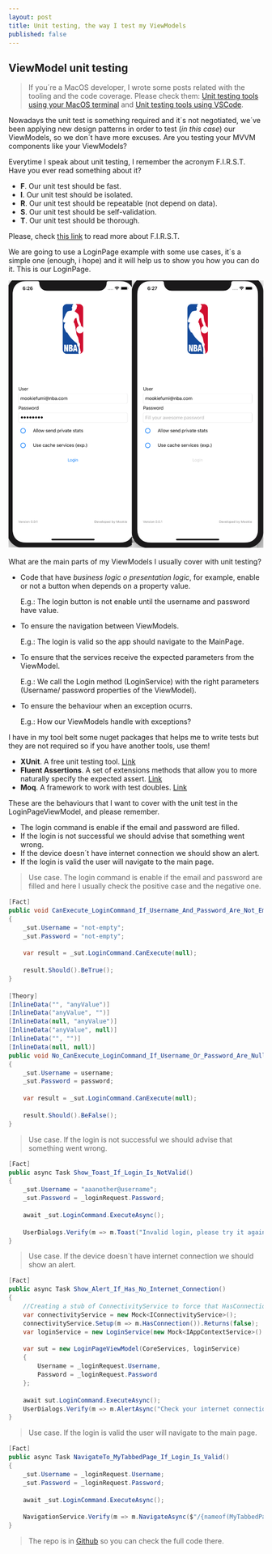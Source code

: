 ```yaml
---
layout: post
title: Unit testing, the way I test my ViewModels
published: false
---
```


## ViewModel unit testing

> If you´re a MacOS developer, I wrote some posts related with the tooling and the code coverage. Please check them: [Unit testing tools using your MacOS terminal](https://mookiefumi.com/2019-10-20-unit-testing-tools-using-your-MacOS-terminal) and [Unit testing tools using VSCode](https://mookiefumi.com/2019-10-23-unit-testing-tools-using-your-vscode).

Nowadays the unit test is something required and it´s not negotiated, we´ve been applying new design patterns in order to test (*in this case*) our ViewModels, so we don´t have more excuses. Are you testing your MVVM components like your ViewModels?

Everytime I speak about unit testing, I remember the acronym F.I.R.S.T. Have you ever read something about it?

* **F**. Our unit test should be fast.
* **I**. Our unit test should be isolated.
* **R**. Our unit test should be repeatable (not depend on data).
* **S**. Our unit test should be self-validation.
* **T**. Our unit test should be thorough.

Please, check [this link](https://github.com/ghsukumar/SFDC_Best_Practices/wiki/F.I.R.S.T-Principles-of-Unit-Testing) to read more about F.I.R.S.T.

We are going to use a LoginPage example with some use cases, it´s a simple one (enough, i hope) and it will help us to show you how you can do it. This is our LoginPage.

![LoginPage](images/Screenshot2019-10-23_18.26.57.png)

What are the main parts of my ViewModels I usually cover with unit testing?

* Code that have *business logic o presentation logic*, for example, enable or not a button when depends on a property value.

    E.g.: The login button is not enable until the username and password have value.

* To ensure the navigation between ViewModels.

    E.g.: The login is valid so the app should navigate to the MainPage.

* To ensure that the services receive the expected parameters from the ViewModel.

    E.g.: We call the Login method (LoginService) with the right parameters (Username/ password properties of the ViewModel).

* To ensure the behaviour when an exception ocurrs.

    E.g.: How our ViewModels handle with exceptions?

I have in my tool belt some nuget packages that helps me to write tests but they are not required so if you have another tools, use them!

* **XUnit**. A free unit testing tool. [Link](https://xunit.net)
* **Fluent Assertions**. A set of extensions methods that allow you to more naturally specify the expected assert. [Link](https://fluentassertions.com)
* **Moq**. A framework to work with test doubles. [Link](https://github.com/moq/moq4)

These are the behaviours that I want to cover with the unit test in the LoginPageViewModel, and please remember.

* The login command is enable if the email and password are filled.
* If the login is not successful we should advise that something went wrong.
* If the device doesn´t have internet connection we should show an alert.
* If the login is valid the user will navigate to the main page.

> Use case. The login command is enable if the email and password are filled and here I usually check the positive case and the negative one.

```csharp
[Fact]
public void CanExecute_LoginCommand_If_Username_And_Password_Are_Not_Empty_And_Null()
{
    _sut.Username = "not-empty";
    _sut.Password = "not-empty";

    var result = _sut.LoginCommand.CanExecute(null);

    result.Should().BeTrue();
}

[Theory]
[InlineData("", "anyValue")]
[InlineData("anyValue", "")]
[InlineData(null, "anyValue")]
[InlineData("anyValue", null)]
[InlineData("", "")]
[InlineData(null, null)]
public void No_CanExecute_LoginCommand_If_Username_Or_Password_Are_Null_Or_Empty(string username, string password)
{
    _sut.Username = username;
    _sut.Password = password;

    var result = _sut.LoginCommand.CanExecute(null);

    result.Should().BeFalse();
}
```

> Use case. If the login is not successful we should advise that something went wrong.

```csharp
[Fact]
public async Task Show_Toast_If_Login_Is_NotValid()
{
    _sut.Username = "aaanother@username";
    _sut.Password = _loginRequest.Password;

    await _sut.LoginCommand.ExecuteAsync();

    UserDialogs.Verify(m => m.Toast("Invalid login, please try it again", null));
}
```

> Use case. If the device doesn´t have internet connection we should show an alert.

```csharp
[Fact]
public async Task Show_Alert_If_Has_No_Internet_Connection()
{
    //Creating a stub of ConnectivityService to force that HasConnection method always returns false
    var connectivityService = new Mock<IConnectivityService>();
    connectivityService.Setup(m => m.HasConnection()).Returns(false);
    var loginService = new LoginService(new Mock<IAppContextService>().Object, connectivityService.Object);

    var sut = new LoginPageViewModel(CoreServices, loginService)
    {
        Username = _loginRequest.Username,
        Password = _loginRequest.Password
    };

    await sut.LoginCommand.ExecuteAsync();
    UserDialogs.Verify(m => m.AlertAsync("Check your internet connection", null, null, null));
}
```

> Use case. If the login is valid the user will navigate to the main page.

```csharp
[Fact]
public async Task NavigateTo_MyTabbedPage_If_Login_Is_Valid()
{
    _sut.Username = _loginRequest.Username;
    _sut.Password = _loginRequest.Password;

    await _sut.LoginCommand.ExecuteAsync();

    NavigationService.Verify(m => m.NavigateAsync($"/{nameof(MyTabbedPage)}"));
}
```

> The repo is in [Github](https://github.com/MookieFumi/Prism.101/tree/feature/prism) so you can check the full code there.
